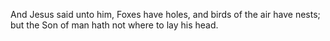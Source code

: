 And Jesus said unto him, Foxes have holes, and birds of the air have nests; but the Son of man hath not where to lay his head.
